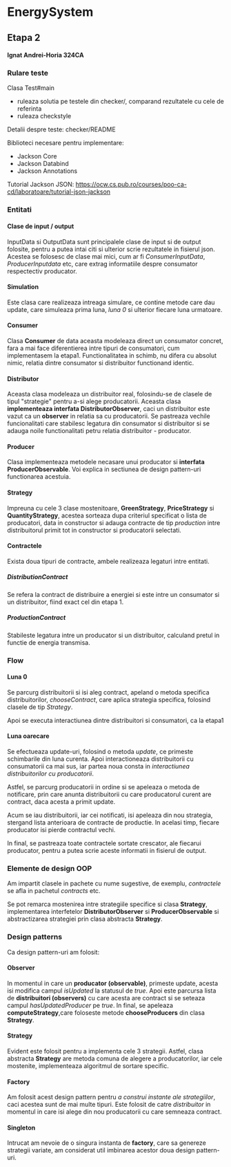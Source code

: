 # EnergySystem
## Etapa 2

#### Ignat Andrei-Horia 324CA

### Rulare teste

Clasa Test#main
  * ruleaza solutia pe testele din checker/, comparand rezultatele cu cele de referinta
  * ruleaza checkstyle

Detalii despre teste: checker/README

Biblioteci necesare pentru implementare:
* Jackson Core 
* Jackson Databind 
* Jackson Annotations

Tutorial Jackson JSON: 
<https://ocw.cs.pub.ro/courses/poo-ca-cd/laboratoare/tutorial-json-jackson>

### Entitati

#### Clase de input / output

InputData si OutputData sunt principalele clase de input si de output folosite,
pentru a putea intai citi si ulterior scrie rezultatele in fisierul json. Acestea
se folosesc de clase mai mici, cum ar fi *ConsumerInputData*, *ProducerInputdata*
etc, care extrag informatiile despre consumator respectectiv producator.

#### Simulation

Este clasa care realizeaza intreaga simulare, ce contine metode care dau update,
care simuleaza prima luna, *luna 0* si ulterior fiecare luna urmatoare.

#### Consumer

Clasa **Consumer** de data aceasta modeleaza direct un consumator concret, fara a mai
face diferentierea intre tipuri de consumatori, cum implementasem la etapa1.
Functionalitatea in schimb, nu difera cu absolut nimic, relatia dintre consumator
si distribuitor functionand identic.

#### Distributor

Aceasta clasa modeleaza un distribuitor real, folosindu-se de clasele de tipul
"strategie" pentru a-si alege producatorii. Aceasta clasa **implementeaza
interfata DistributorObserver**, caci un distribuitor este vazut ca un **observer**
in relatia sa cu producatorii. Se pastreaza vechile funcionalitati care stabilesc
legatura din consumator si distribuitor si se adauga noile functionalitati petru
relatia distribuitor - producator.

#### Producer

Clasa implementeaza metodele necasare unui producator si **interfata
ProducerObservable**. Voi explica in sectiunea de design pattern-uri functionarea
acestuia.

#### Strategy

Impreuna cu cele 3 clase mostenitoare, **GreenStrategy**, **PriceStrategy** si
**QuantityStrategy**, acestea sorteaza dupa criteriul specificat o lista de
producatori, data in constructor si adauga contracte de tip *production* intre
distribuitorul primit tot in constructor si producatorii selectati.

#### Contractele

Exista doua tipuri de contracte, ambele realizeaza legaturi intre entitati.

##### DistributionContract

Se refera la contract de distribuire a energiei si este intre un consumator si
un distribuitor, fiind exact cel din etapa 1.

##### ProductionContract

Stabileste legatura intre un producator si un distribuitor, calculand pretul
in functie de energia transmisa.

### Flow

#### Luna 0

Se parcurg distribuitorii si isi aleg contract, apeland o metoda specifica
distribuitorilor, *chooseContract*, care aplica strategia specifica, folosind
clasele de tip *Strategy*.

Apoi se executa interactiunea dintre distribuitori si consumatori, ca la etapa1

#### Luna oarecare

Se efectueaza update-uri, folosind o metoda *update*, ce primeste schimbarile
din luna curenta. Apoi interactioneaza distribuitorii cu consumatorii ca mai sus,
iar partea noua consta in *interactiunea distribuitorilor cu producatorii*.

Astfel, se parcurg producatorii in ordine si se apeleaza o metoda de notificare,
prin care anunta distribuitorii cu care producatorul curent are contract, daca
acesta a primit update.

Acum se iau distribuitorii, iar cei notificati, isi apeleaza din nou strategia,
stergand lista anterioara de contracte de productie. In acelasi timp, fiecare
producator isi pierde contractul vechi.

In final, se pastreaza toate contractele sortate crescator, ale fiecarui
producator, pentru a putea scrie aceste informatii in fisierul de output.

### Elemente de design OOP

Am impartit clasele in pachete cu nume sugestive, de exemplu, *contractele*
se afla in pachetul *contracts* etc.

Se pot remarca mostenirea intre strategiile specifice si clasa **Strategy**,
implementarea interfetelor **DistributorObserver** si **ProducerObservable**
si abstractizarea strategiei prin clasa abstracta **Strategy**.

### Design patterns

Ca design pattern-uri am folosit:

#### Observer

In momentul in care un **producator (observable)**, primeste update, acesta isi
modifica campul *isUpdated* la statusul de *true*. Apoi este parcursa lista de 
**distribuitori (observers)** cu care acesta are contract si se seteaza campul
*hasUpdatedProducer* pe *true*. In final, se apeleaza **computeStrategy**,care
foloseste metode **chooseProducers** din clasa **Strategy**.

#### Strategy

Evident este folosit pentru a implementa cele 3 strategii. Astfel, clasa abstracta
**Strategy** are metoda comuna de alegere a producatorilor, iar cele mostenite,
implementeaza algoritmul de sortare specific.

#### Factory

Am folosit acest design pattern pentru *a construi instante ale strategiilor*, caci
acestea sunt de mai multe tipuri. Este folosit de catre *distribuitor* in momentul
in care isi alege din nou producatorii cu care semneaza contract.

#### Singleton

Intrucat am nevoie de o singura instanta de **factory**, care sa genereze strategii
variate, am considerat util imbinarea acestor doua design pattern-uri.


